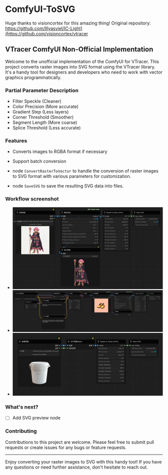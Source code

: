 # ComfyUI-ToSVG
Huge thanks to visioncortex for this amazing thing! Original repository: https://github.com/lllyasviel/IC-Light](https://github.com/visioncortex/vtracer

## VTracer ComfyUI Non-Official Implementation

Welcome to the unofficial implementation of the ComfyUI for VTracer. This project converts raster images into SVG format using the VTracer library. It's a handy tool for designers and developers who need to work with vector graphics programmatically.

### Partial Parameter Description

- Filter Speckle (Cleaner)
- Color Precision (More accurate)
- Gradient Step (Less layers)
- Corner Threshold (Smoother)
- Segment Length (More coarse)
- Splice Threshold (Less accurate)


### Features

- Converts images to RGBA format if necessary
- Support batch conversion

- node `ConvertRasterToVector` to handle the conversion of raster images to SVG format with various parameters for customization.
- node `SaveSVG` to save the resulting SVG data into files.


### Workflow screenshot

- ![截图_20240613204507](examples/截图_20240613204507.png)
- ![截图_20240613204541](examples/截图_20240613204541.png)
- ![截图_20240613204644](examples/截图_20240613204644.png)


### What's next?

- [ ] Add SVG preview node

### Contributing

Contributions to this project are welcome. Please feel free to submit pull requests or create issues for any bugs or feature requests.

---

Enjoy converting your raster images to SVG with this handy tool! If you have any questions or need further assistance, don't hesitate to reach out.
